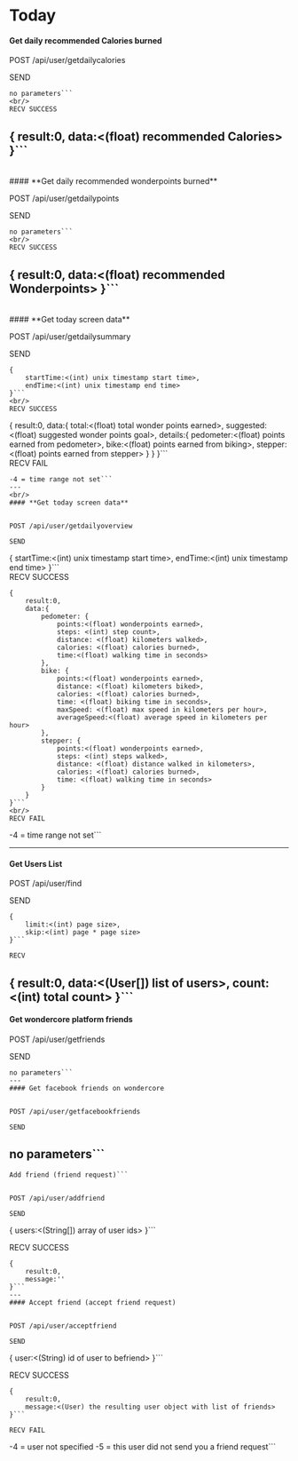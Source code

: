 # Today

#### **Get daily recommended Calories burned**


POST /api/user/getdailycalories

SEND

```
no parameters```
<br/>
RECV SUCCESS

```
{
    result:0,
    data:<(float) recommended Calories>
}```
---
<br/>
#### **Get daily recommended wonderpoints burned**


POST /api/user/getdailypoints

SEND

```
no parameters```
<br/>
RECV SUCCESS

```
{
    result:0,
    data:<(float) recommended Wonderpoints>
}```
---
<br/>
#### **Get today screen data**


POST /api/user/getdailysummary

SEND

```
{
    startTime:<(int) unix timestamp start time>,
    endTime:<(int) unix timestamp end time>
}```
<br/>
RECV SUCCESS

```
{
    result:0,
    data:{
        total:<(float) total wonder points earned>,
        suggested:<(float) suggested wonder points goal>,
        details:{
            pedometer:<(float) points earned from pedometer>,
            bike:<(float) points earned from biking>,
            stepper:<(float) points earned from stepper>
        }
    }
}```
<br/>
RECV FAIL

```
-4 = time range not set```
---
<br/>
#### **Get today screen data**


POST /api/user/getdailyoverview

SEND

```
{
    startTime:<(int) unix timestamp start time>,
    endTime:<(int) unix timestamp end time>
}```
<br/>
RECV SUCCESS

```
{
    result:0,
    data:{
        pedometer: {
            points:<(float) wonderpoints earned>,
            steps: <(int) step count>,
            distance: <(float) kilometers walked>,
            calories: <(float) calories burned>,
            time:<(float) walking time in seconds>
        },
        bike: {
            points:<(float) wonderpoints earned>,
            distance: <(float) kilometers biked>,
            calories: <(float) calories burned>,
            time: <(float) biking time in seconds>,
            maxSpeed: <(float) max speed in kilometers per hour>,
            averageSpeed:<(float) average speed in kilometers per hour>
        },
        stepper: {
            points:<(float) wonderpoints earned>,
            steps: <(int) steps walked>,
            distance: <(float) distance walked in kilometers>,
            calories: <(float) calories burned>,
            time: <(float) walking time in seconds>
        }
    }
}```
<br/>
RECV FAIL

```
-4 = time range not set```

---
#### Get Users List


POST /api/user/find

SEND

```
{
    limit:<(int) page size>,
    skip:<(int) page * page size>
}```

RECV

```
{
    result:0,
    data:<(User[]) list of users>,
    count:<(int) total count>
}```
---
#### Get wondercore platform friends


POST /api/user/getfriends

SEND

```
no parameters```
---
#### Get facebook friends on wondercore


POST /api/user/getfacebookfriends

SEND

```
no parameters```
---
```
Add friend (friend request)```


POST /api/user/addfriend

SEND

```
{
    users:<(String[]) array of user ids>
}```

RECV SUCCESS

```
{
    result:0,
    message:''
}```
---
#### Accept friend (accept friend request)


POST /api/user/acceptfriend

SEND

```
{
    user:<(String) id of user to befriend>
}```

RECV SUCCESS

```
{
    result:0,
    message:<(User) the resulting user object with list of friends>
}```

RECV FAIL

```
-4 = user not specified
-5 = this user did not send you a friend request```

